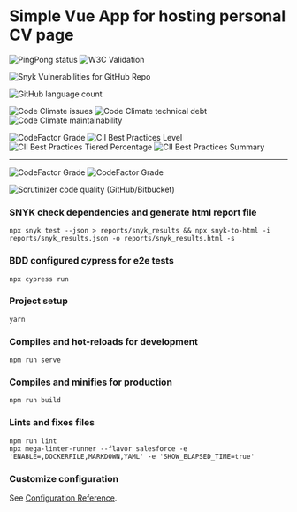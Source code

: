 
# Simple Vue App for hosting personal CV page

![PingPong status](https://badges.hiptest.com:/pingpong/status/sp_d84e88bad9b74d83878e0b498ef2fa4b?style=for-the-badge)
![W3C Validation](https://badges.hiptest.com:/w3c-validation/html?style=for-the-badge&targetUrl=https%3A%2F%2Fbutov.online)

![Snyk Vulnerabilities for GitHub Repo](https://badges.hiptest.com:/snyk/vulnerabilities/github/andrewb76/cv?style=for-the-badge)

![GitHub language count](https://img.shields.io/github/languages/count/andrewb76/cv?style=for-the-badge)

![Code Climate issues](https://img.shields.io/codeclimate/issues/andrewb76/cv?style=for-the-badge)
![Code Climate technical debt](https://img.shields.io/codeclimate/tech-debt/andrewb76/cv?style=for-the-badge)
![Code Climate maintainability](https://badges.hiptest.com:/codeclimate/maintainability/andrewb76/cv?style=for-the-badge)

![CodeFactor Grade](https://img.shields.io/codefactor/grade/github/andrewb76/cv/master?style=for-the-badge)
![CII Best Practices Level](https://img.shields.io/cii/level/6672?style=for-the-badge)
![CII Best Practices Tiered Percentage](https://img.shields.io/cii/percentage/6672?style=for-the-badge)
![CII Best Practices Summary](https://img.shields.io/cii/summary/6672)

----------------------------------------------
![CodeFactor Grade](https://img.shields.io/codefactor/grade/github/andrewb76/cv/master?style=for-the-badge)
![CodeFactor Grade](https://www.codefactor.io/repository/github/andrewb76/cv)


![Scrutinizer code quality (GitHub/Bitbucket)](https://img.shields.io/scrutinizer/quality/g/andrewb76/cv/master?style=for-the-badge)


### SNYK check dependencies and generate html report file
```
npx snyk test --json > reports/snyk_results && npx snyk-to-html -i reports/snyk_results.json -o reports/snyk_results.html -s
```

### BDD configured cypress for e2e tests
```
npx cypress run
```

### Project setup
```
yarn
```

### Compiles and hot-reloads for development
```
npm run serve
```

### Compiles and minifies for production
```
npm run build
```

### Lints and fixes files
```
npm run lint
npx mega-linter-runner --flavor salesforce -e 'ENABLE=,DOCKERFILE,MARKDOWN,YAML' -e 'SHOW_ELAPSED_TIME=true'
```

### Customize configuration
See [Configuration Reference](https://cli.vuejs.org/config/).
